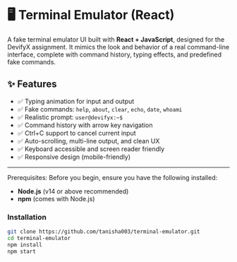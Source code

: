 # 🖥️ Terminal Emulator (React)

A fake terminal emulator UI built with **React + JavaScript**, designed for the DevifyX assignment. It mimics the look and behavior of a real command-line interface, complete with command history, typing effects, and predefined fake commands.

## ✨ Features

- ✅ Typing animation for input and output
- ✅ Fake commands: `help`, `about`, `clear`, `echo`, `date`, `whoami`
- ✅ Realistic prompt: `user@devifyx:~$`
- ✅ Command history with arrow key navigation
- ✅ Ctrl+C support to cancel current input
- ✅ Auto-scrolling, multi-line output, and clean UX
- ✅ Keyboard accessible and screen reader friendly
- ✅ Responsive design (mobile-friendly)

---

Prerequisites:
Before you begin, ensure you have the following installed:

- **Node.js** (v14 or above recommended)  
- **npm** (comes with Node.js)

### Installation

```bash
git clone https://github.com/tanisha003/terminal-emulator.git
cd terminal-emulator
npm install
npm start
